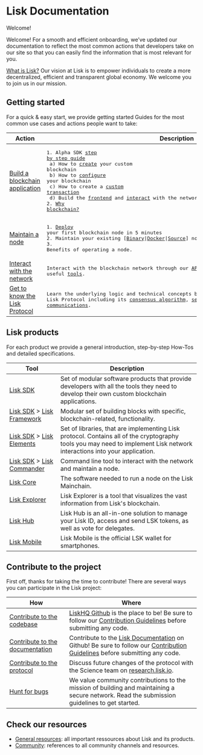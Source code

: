 # Lisk Documentation

Welcome!

Welcome! For a smooth and efficient onboarding, we’ve updated our documentation to reflect the most common actions that developers take on our site so that you can easily find the information that is most relevant for you.

[What is Lisk?](https://lisk.io/documentation/lisk-protocol) Our vision at Lisk is to empower individuals to create a more decentralized, efficient and transparent global economy. We welcome you to join us in our mission.

## Getting started

For a quick & easy start, we provide getting started Guides for the most common use cases and actions people want to take:

Action                                                            | Description                                                                                                               
 ---------------------------------------------------------------- | ------------------------------------------------------------------------------------------------------------------------------------------------------------------ 
[Build a blockchain application](build-blockchain-app.md)         | <PRE>1. Alpha SDK [step by step guide](build-blockchain-app.md#how-to-build-a-blockchain-application-with-the-lisk-sdk)<br>  a) How to [create](build-blockchain-app.md#1-setup-the-sdk) your custom blockchain<br>  b) How to [configure](build-blockchain-app.md#2-configure-and-customize-the-application) your blockchain<br>  c) How to create a [custom transaction](build-blockchain-app.md#2b-design-custom-transaction-types)<br>  d) Build the [frontend](build-blockchain-app.md#3-build-the-frontend) and [interact](interact-with-network.md) with the network<br>2. [Why blockchain?](https://lisk.io/academy/blockchain-basics/use-cases)</PRE>
[Maintain a node](maintain-node.md)                               | <PRE>1. [Deploy](maintain-node.md#how-to-set-up-a-node) your first blockchain node in 5 minutes<br>2. Maintain your existing \[[Binary](../lisk-core/administration/binary.md)&#124;[Docker](../lisk-core/administration/docker.md)&#124;[Source](../lisk-core/administration/source.md)\] node<br>3. Benefits of operating a node.</PRE>
[Interact with the network](interact-with-network.md)             | <PRE>Interact with the blockchain network through our [API](https://lisk.io/documentation/lisk-core/api) and install useful [tools](interact-with-network.md#a-use-the-command-line).</PRE>
[Get to know the Lisk Protocol](../lisk-protocol/introduction.md) | <PRE>Learn the underlying logic and technical concepts behind the Lisk Protocol including its [consensus algorithm](../lisk-protocol/consensus.md), [security](../lisk-protocol/security.md), [blocks](../lisk-protocol/blocks.md), [transactions](../lisk-protocol/transactions.md) and [peer communications](../lisk-protocol/p2p-communication.md).</PRE>

## Lisk products

For each product we provide a general introduction, step-by-step How-Tos and detailed specifications.

Tool                                                         | Description
------------------------------------------------------------ | --------------------------------------------------
[Lisk SDK](../lisk-sdk/introduction.md) |  Set of modular software products that provide developers with all the tools they need to develop their own custom blockchain applications.
[Lisk SDK](../lisk-sdk/introduction.md) > [Lisk Framework](../lisk-sdk/lisk-framework/introduction.md) | Modular set of building blocks with specific, blockchain-related, functionality.
[Lisk SDK](../lisk-sdk/introduction.md) > [Lisk Elements](../lisk-sdk/lisk-elements/introduction.md)   | Set of libraries, that are implementing Lisk protocol. Contains all of the cryptography tools you may need to implement Lisk network interactions into your application.
[Lisk SDK](../lisk-sdk/introduction.md) > [Lisk Commander](../lisk-sdk/lisk-commander/introduction.md) | Command line tool to interact with the network and maintain a node.
[Lisk Core](../lisk-core/introduction.md)                    | The software needed to run a node on the Lisk Mainchain.
[Lisk Explorer](../lisk-explorer/introduction.md)            | Lisk Explorer is a tool that visualizes the vast information from Lisk's blockchain.
[Lisk Hub](../lisk-hub/introduction.md)                      | Lisk Hub is an all-in-one solution to manage your Lisk ID, access and send LSK tokens, as well as vote for delegates.
[Lisk Mobile](../lisk-mobile/introduction.md)                | Lisk Mobile is the official LSK wallet for smartphones.


## Contribute to the project

First off, thanks for taking the time to contribute!
There are several ways you can participate in the Lisk project:

 How                                                                                   | Where
-------------------------------------------------------------------------------------  | -------------------------------------------------------------------------------------------------------------------
[Contribute to the codebase](https://github.com/LiskHQ/lisk-sdk)                       | [LiskHQ Github](https://github.com/LiskHQ) is the place to be! Be sure to follow our [Contribution Guidelines](https://github.com/LiskHQ/lisk-sdk/blob/development/docs/CONTRIBUTING.md) before submitting any code.
[Contribute to the documentation](https://github.com/LiskHQ/lisk-docs/)                | Contribute to the [Lisk Documentation](https://github.com/LiskHQ/lisk-docs/) on Github! Be sure to follow our [Contribution Guidelines](https://github.com/LiskHQ/lisk-docs/blob/master/CONTRIBUTING.md) before submitting any code.
[Contribute to the protocol](https://research.lisk.io/)                                | Discuss future changes of the protocol with the Science team on [research.lisk.io](https://research.lisk.io/).
[Hunt for bugs](https://blog.lisk.io/announcing-lisk-bug-bounty-program-5895bdd46ed4)  | We value community contributions to the mission of building and maintaining a secure network. Read the submission guidelines to get started.

## Check our resources

- [General resources](resources.md#resources): all important ressources about Lisk and its products.
- [Community](resources.md#community): references to all community channels and resources.
